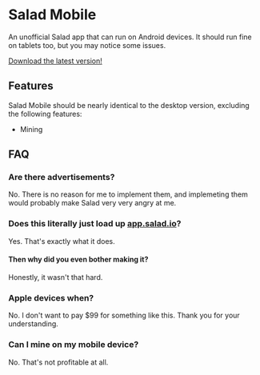 # Salad Mobile
An unofficial Salad app that can run on Android devices.
It should run fine on tablets too, but you may notice some issues.

[Download the latest version!](https://github.com/VukkyLtd/salad-mobile/releases/latest)

## Features
Salad Mobile should be nearly identical to the desktop version, excluding the following features:
* Mining

## FAQ

### Are there advertisements?
No. There is no reason for me to implement them, and implemeting them would probably make Salad very very angry at me.

### Does this literally just load up [app.salad.io](https://app.salad.io)?
Yes. That's exactly what it does.

#### Then why did you even bother making it?
Honestly, it wasn't that hard.

### Apple devices when?
No. I don't want to pay $99 for something like this. Thank you for your understanding.

### Can I mine on my mobile device?
No. That's not profitable at all.
